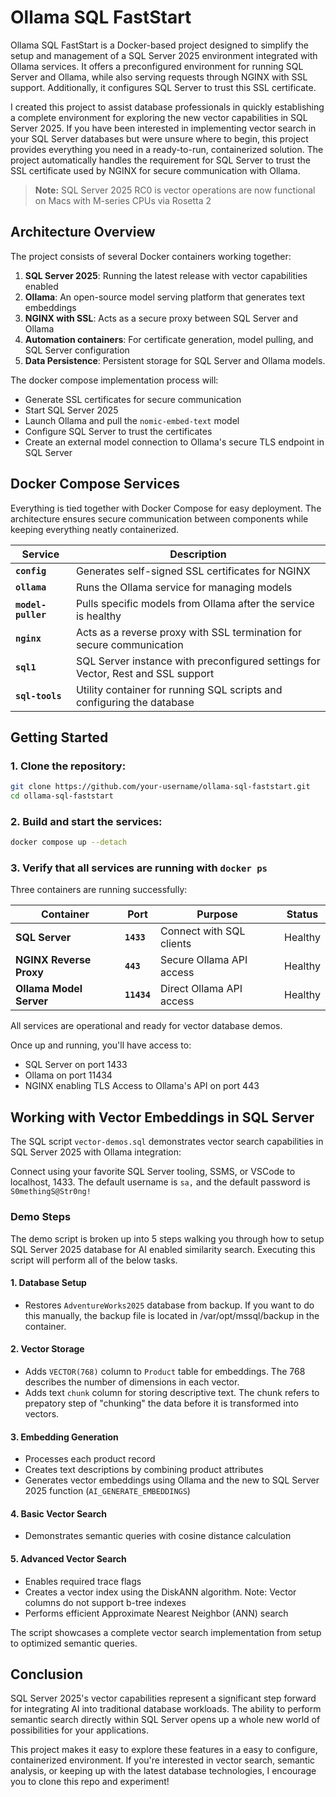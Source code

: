# Ollama SQL FastStart

Ollama SQL FastStart is a Docker-based project designed to simplify the setup and management of a SQL Server 2025 environment integrated with Ollama services. It offers a preconfigured environment for running SQL Server and Ollama, while also serving requests through NGINX with SSL support. Additionally, it configures SQL Server to trust this SSL certificate.

I created this project to assist database professionals in quickly establishing a complete environment for exploring the new vector capabilities in SQL Server 2025. If you have been interested in implementing vector search in your SQL Server databases but were unsure where to begin, this project provides everything you need in a ready-to-run, containerized solution. The project automatically handles the requirement for SQL Server to trust the SSL certificate used by NGINX for secure communication with Ollama.

> **Note:** SQL Server 2025 RC0 is vector operations are now functional on Macs with M-series CPUs via Rosetta 2


## Architecture Overview

The project consists of several Docker containers working together:

1. **SQL Server 2025**: Running the latest release with vector capabilities enabled
2. **Ollama**: An open-source model serving platform that generates text embeddings
3. **NGINX with SSL**: Acts as a secure proxy between SQL Server and Ollama
4. **Automation containers**: For certificate generation, model pulling, and SQL Server configuration
5. **Data Persistence**: Persistent storage for SQL Server and Ollama models.


The docker compose implementation process will:
- Generate SSL certificates for secure communication
- Start SQL Server 2025
- Launch Ollama and pull the `nomic-embed-text` model
- Configure SQL Server to trust the certificates
- Create an external model connection to Ollama's secure TLS endpoint in SQL Server

## Docker Compose Services

Everything is tied together with Docker Compose for easy deployment. The architecture ensures secure communication between components while keeping everything neatly containerized.

| Service | Description |
|---------|-------------|
| **`config`** | Generates self-signed SSL certificates for NGINX |
| **`ollama`** | Runs the Ollama service for managing models |
| **`model-puller`** | Pulls specific models from Ollama after the service is healthy |
| **`nginx`** | Acts as a reverse proxy with SSL termination for secure communication |
| **`sql1`** | SQL Server instance with preconfigured settings for Vector, Rest and SSL support |
| **`sql-tools`** | Utility container for running SQL scripts and configuring the database |

## Getting Started

### 1. Clone the repository:
```bash
git clone https://github.com/your-username/ollama-sql-faststart.git
cd ollama-sql-faststart
```

### 2. Build and start the services:
```bash
docker compose up --detach
```

### 3. Verify that all services are running with `docker ps`

Three containers are running successfully:

| Container | Port | Purpose | Status |
|-----------|------|---------|--------|
| **SQL Server** | **`1433`** | Connect with SQL clients | Healthy |
| **NGINX Reverse Proxy** | **`443`** | Secure Ollama API access | Healthy |
| **Ollama Model Server** | **`11434`** | Direct Ollama API access | Healthy |

All services are operational and ready for vector database demos.

Once up and running, you'll have access to:
- SQL Server on port 1433
- Ollama on port 11434
- NGINX enabling TLS Access to Ollama's API on port 443

## Working with Vector Embeddings in SQL Server

The SQL script `vector-demos.sql` demonstrates vector search capabilities in SQL Server 2025 with Ollama integration:

Connect using your favorite SQL Server tooling, SSMS, or VSCode to localhost, 1433. The default username is `sa,` and the default password is `S0methingS@Str0ng!` 

### Demo Steps

The demo script is broken up into 5 steps walking you through how to setup SQL Server 2025 database for AI enabled similarity search. Executing this script will perform all of the below tasks.

#### 1. Database Setup
- Restores `AdventureWorks2025` database from backup. If you want to do this manually, the backup file is located in /var/opt/mssql/backup in the container.

#### 2. Vector Storage
- Adds `VECTOR(768)` column to `Product` table for embeddings. The 768 describes the number of dimensions in each vector.
- Adds text `chunk` column for storing descriptive text. The chunk refers to prepatory step of "chunking" the data before it is transformed into vectors.

#### 3. Embedding Generation
- Processes each product record
- Creates text descriptions by combining product attributes
- Generates vector embeddings using Ollama and the new to SQL Server 2025 function (`AI_GENERATE_EMBEDDINGS`)

#### 4. Basic Vector Search
- Demonstrates semantic queries with cosine distance calculation

#### 5. Advanced Vector Search
- Enables required trace flags
- Creates a vector index using the DiskANN algorithm. Note: Vector columns do not support b-tree indexes
- Performs efficient Approximate Nearest Neighbor (ANN) search

The script showcases a complete vector search implementation from setup to optimized semantic queries.

## Conclusion

SQL Server 2025's vector capabilities represent a significant step forward for integrating AI into traditional database workloads. The ability to perform semantic search directly within SQL Server opens up a whole new world of possibilities for your applications.

This project makes it easy to explore these features in a easy to configure, containerized environment. If you're interested in vector search, semantic analysis, or keeping up with the latest database technologies, I encourage you to clone this repo and experiment!
